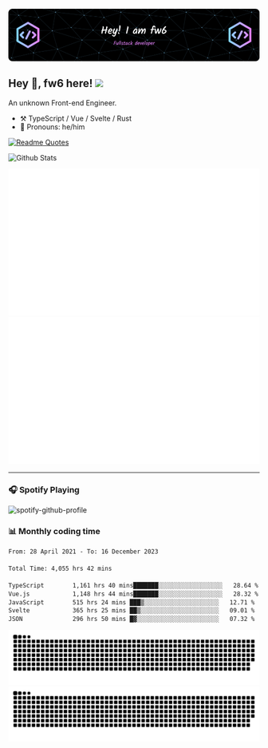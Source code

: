 ![Header](github-header-image.png)

## Hey 👋, fw6 here! <img src="https://github.githubassets.com/images/mona-whisper.gif" height="24" />


An unknown Front-end Engineer.

-   :hammer_and_pick: TypeScript / Vue / Svelte / Rust
-   :man: Pronouns: he/him


[![Readme Quotes](https://quotes-github-readme.vercel.app/api?type=horizontal&theme=algolia)](https://github.com/piyushsuthar/github-readme-quotes)



![Github Stats](https://github-readme-stats.vercel.app/api?username=fw6&bg_color=30,e96443,904e95&title_color=fff&text_color=fff)

![](https://raw.githubusercontent.com/fw6/github-stats-transparent/output/generated/overview.svg)
![](https://raw.githubusercontent.com/fw6/github-stats-transparent/output/generated/languages.svg)


---

### 🎧 Spotify Playing

<!-- ![spotify-github-profile](/img/default.svg) -->

![spotify-github-profile](https://spotify-github-profile.vercel.app/api/view.svg?uid=r6wn4hdvypv0lkzyrj0e0pjct&cover_image=true&theme=default&show_offline=true&background_color=9a10ad&interchange=true&bar_color_cover=true)



### :bar_chart: Monthly coding time 

<!--START_SECTION:waka-->

```txt
From: 28 April 2021 - To: 16 December 2023

Total Time: 4,055 hrs 42 mins

TypeScript        1,161 hrs 40 mins███████░░░░░░░░░░░░░░░░░░   28.64 %
Vue.js            1,148 hrs 44 mins███████░░░░░░░░░░░░░░░░░░   28.32 %
JavaScript        515 hrs 24 mins ███▒░░░░░░░░░░░░░░░░░░░░░   12.71 %
Svelte            365 hrs 25 mins ██▒░░░░░░░░░░░░░░░░░░░░░░   09.01 %
JSON              296 hrs 50 mins █▓░░░░░░░░░░░░░░░░░░░░░░░   07.32 %
```

<!--END_SECTION:waka-->




![github contribution grid snake animation](https://raw.githubusercontent.com/platane/platane/output/github-contribution-grid-snake-dark.svg#gh-dark-mode-only)![github contribution grid snake animation](https://raw.githubusercontent.com/platane/platane/output/github-contribution-grid-snake.svg#gh-light-mode-only)
